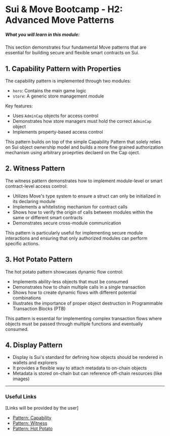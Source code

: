 # Sui & Move Bootcamp - H2: Advanced Move Patterns

##### What you will learn in this module:

This section demonstrates four fundamental Move patterns that are essential for building secure and flexible smart contracts on Sui.

## 1. Capability Pattern with Properties

The capability pattern is implemented through two modules:

- `hero`: Contains the main game logic
- `store`: A generic store management module

Key features:

- Uses `AdminCap` objects for access control
- Demonstrates how store managers must hold the correct `AdminCap` object
- Implements property-based access control

This pattern builds on top of the simple Capability Pattern that solely relies on Sui object ownership model and builds a more fine grained authorization mechanism using arbitrary proeprties declaerd on the Cap oject.

## 2. Witness Pattern

The witness pattern demonstrates how to implement module-level or smart contract-level access control:

- Utilizes Move's type system to ensure a struct can only be initialized in its declaring module
- Implements a whitelisting mechanism for contract calls
- Shows how to verify the origin of calls between modules within the same or different smart contracts
- Demonstrates secure cross-module communication

This pattern is particularly useful for implementing secure module interactions and ensuring that only authorized modules can perform specific actions.

## 3. Hot Potato Pattern

The hot potato pattern showcases dynamic flow control:

- Implements ability-less objects that must be consumed
- Demonstrates how to chain multiple calls in a single transaction
- Shows how to create dynamic flows with different potential combinations
- Illustrates the importance of proper object destruction in Programmable Transaction Blocks (PTB)

This pattern is essential for implementing complex transaction flows where objects must be passed through multiple functions and eventually consumed.

## 4. Display Pattern

- Display is Sui's standard for defining how objects should be rendered in wallets and explorers
- It provides a flexible way to attach metadata to on-chain objects
- Metadata is stored on-chain but can reference off-chain resources (like images)

---

### Useful Links

[Links will be provided by the user]

- [Pattern: Capability](https://move-book.com/programmability/capability.html)
- [Pattern: Witness](https://move-book.com/programmability/witness-pattern.html)
- [Pattern: Hot Potato](https://move-book.com/programmability/hot-potato-pattern.html)
